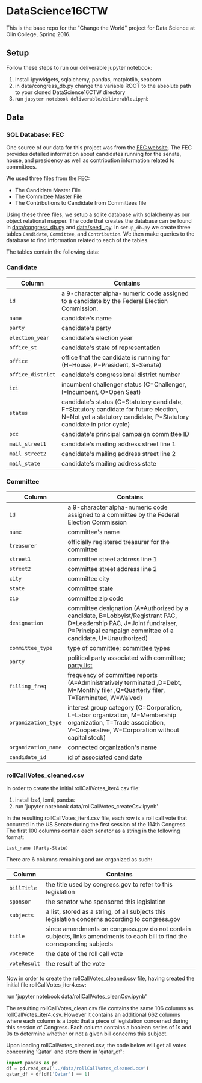 # DataScience16CTW
This is the base repo for the "Change the World" project for Data Science at Olin College, Spring 2016.

## Setup

Follow these steps to run our deliverable jupyter notebook:

1. install ipywidgets, sqlalchemy, pandas, matplotlib, seaborn
2. in data/congress_db.py change the variable ROOT to the absolute path to your cloned DataScience16CTW directory
3. run `jupyter notebook deliverable/deliverable.ipynb`

## Data

### SQL Database: FEC

One source of our data for this project was from the [FEC website](http://www.fec.gov/finance/disclosure/ftpdet.shtml#a2015_2016). The FEC provides detailed information about candidates running for the senate, house, and presidency as well as contribution information related to committees.

We used three files from the FEC:

* The Candidate Master File
* The Committee Master File
* The Contributions to Candidate from Committees file

Using these three files, we setup a sqlite database with sqlalchemy as our object relational mapper. The code that creates the database can be found in [data/congress_db.py](./data/setup_db.py) and [data/seed_.py](./data/seed_db.py). In `setup_db.py` we create three tables `Candidate`, `Committee`, and `Contribution`. We then make queries to the database to find information related to each of the tables.

The tables contain the following data:

### Candidate

| **Column**        | **Contains**                                                                                                                                                 |
|-------------------|--------------------------------------------------------------------------------------------------------------------------------------------------------------|
| `id`              | a 9-character alpha-numeric code assigned to a candidate by the Federal Election Commission.                                                                 |
| `name`            | candidate's name                                                                                                                                             |
| `party`           | candidate's party                                                                                                                                            |
| `election_year`   | candidate's election year                                                                                                                                    |
| `office_st`       | candidate's state of representation                                                                                                                          |
| `office`          | office that the candidate is running for (H=House, P=President, S=Senate)                                                                                    |
| `office_district` | candidate's congressional district number                                                                                                                    |
| `ici`             | incumbent challenger status (C=Challenger, I=Incumbent, O=Open Seat)                                                                                         |
| `status`          | candidate's status (C=Statutory candidate, F=Statutory candidate for future election, N=Not yet a statutory candidate, P=Statutory candidate in prior cycle) |
| `pcc`             | candidate's principal campaign committee ID                                                                                                                  |
| `mail_street1`    | candidate's mailing address street line 1                                                                                                                    |
| `mail_street2`    | candidate's mailing address street line 2                                                                                                                    |
| `mail_state`      | candidate's mailing address state     

### Committee

| **Column**          | **Contains**                                                                                                                                                                        |
|---------------------|-------------------------------------------------------------------------------------------------------------------------------------------------------------------------------------|
| `id`                | a 9-character alpha-numeric code assigned to a committee by the Federal Election Commission                                                                                         |
| `name`              | committee's name                                                                                                                                                                    |
| `treasurer`         | officially registered treasurer for the committee                                                                                                                                   |
| `street1`           | committee street address line 1                                                                                                                                                     |
| `street2`           | committee street address line 2                                                                                                                                                     |
| `city`              | committee city                                                                                                                                                                      |
| `state`             | committee state                                                                                                                                                                     |
| `zip`               | committee zip code                                                                                                                                                                  |
| `designation`       | committee designation (A=Authorized by a candidate, B=Lobbyist/Registrant PAC, D=Leadership PAC, J=Joint fundraiser, P=Principal campaign committee of a candidate, U=Unauthorized) |
| `committee_type`    | type of committee; [committee types](http://www.fec.gov/finance/disclosure/metadata/CommitteeTypeCodes.shtml)                                                                       |
| `party`             | political party associated with committee; [party list](http://www.fec.gov/finance/disclosure/metadata/DataDictionaryPartyCodeDescriptions.shtml)                                   |
| `filling_freq`      | frequency of committee reports (A=Administratively terminated ,D=Debt, M=Monthly filer ,Q=Quarterly filer, T=Terminated, W=Waived)                                                  |
| `organization_type` | interest group category (C=Corporation, L=Labor organization, M=Membership organization, T=Trade association, V=Cooperative, W=Corporation without capital stock)                   |
| `organization_name` | connected organization's name                                                                                                                                                       |
| `candidate_id`      | id of associated candidate  

### rollCallVotes_cleaned.csv

In order to create the initial rollCallVotes_iter4.csv file:

1. install bs4, lxml, pandas
2. run 'jupyter notebook data/rollCallVotes_createCsv.ipynb'

In the resulting rollCallVotes_iter4.csv file, each row is a roll call vote that occurred in the US Senate during the first session of the 114th Congress. The first 100 columns contain each senator as a string in the following format:

`Last_name (Party-State)`

There are 6 columns remaining and are organized as such:

Column | Contains
--- | ---
`billTitle` | the title used by congress.gov to refer to this legislation
`sponsor` | the senator who sponsored this legislation
`subjects` | a list, stored as a string, of all subjects this legislation concerns according to congress.gov
`title`	| since amendments on congress.gov do not contain subjects, links amendments to each bill to find the corresponding subjects
`voteDate` | the date of the roll call vote
`voteResult` | the result of the vote

Now in order to create the rollCallVotes_cleaned.csv file, having created the initial file rollCallVotes_iter4.csv:

run 'jupyter notebook data/rollCallVotes_cleanCsv.ipynb'

The resulting rollCallVotes_clean.csv file contains the same 106 columns as rollCallVotes_iter4.csv. However it contains an additional 662 columns where each column is a topic that a piece of legislation concerned during this session of Congress. Each column contains a boolean series of 1s and 0s to determine whether or not a given bill concerns this subject.

Upon loading rollCallVotes_cleaned.csv, the code below will get all votes concerning 'Qatar' and store them in 'qatar_df':

```python
import pandas as pd
df = pd.read_csv('../data/rollCallVotes_cleaned.csv')
qatar_df = df[df['Qatar'] == 1]
```
